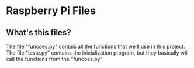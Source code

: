 # Raspberry Pi Files
## What's this files?
The file "funcoes.py" contais all the functions that we'll use in this project.
The file "teste.py" contains the inicialization program, but they basically will call the functions from the "funcoes.py"
